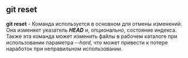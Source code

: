 ## git reset

**git reset** - Команда используется в основном для отмены изменений. Она изменяет указатель ***HEAD*** и, опционально, состояние индекса. Также эта команда может изменить файлы в рабочем каталоге при использовании параметра *--hard*, что может привести к потере наработок при неправильном использовании.